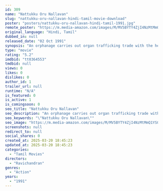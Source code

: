```yaml
---
id: 309
name: "Nattukku Oru Nallavan"
slug: "nattukku-oru-nallavan-hindi-tamil-movie-download"
poster: "posters/nattukku-oru-nallavan-hindi-tamil-1991.jpg"
remote_poster: "https://m.media-amazon.com/images/M/MV5BYTY4ZjI4NzMtMmQ1YS00YzMwLTliNGUtNDgxNjA2YTc2NDYwXkEyXkFqcGc@._V1_SX300.jpg"
original_language: "Hindi, Tamil"
dubbed_in: null
released_date: "02 Oct 1991"
synopsis: "An orphanage carries out organ trafficking trade with the help of an evil man. When Jyothi notices these activities, she is killed brutally but Subhash, Jyoti's lover, vows to avenge her murder."
type: "movie"
rating: "5.2"
imdbid: "tt0364553"
tmdbid: null
views: 0
likes: 0
dislikes: 0
author_id: 1
trailer_url: null
runtime: "N/A"
is_featured: 0
is_active: 1
is_comingsoon: 0
seo_title: "Nattukku Oru Nallavan"
seo_description: "An orphanage carries out organ trafficking trade with the help of an evil man. When Jyothi notices these activities, she is killed brutally but Subhash, Jyoti's lover, vows to avenge her murder."
seo_keywords: "\"Nattukku Oru Nallavan\""
seo_image: "https://m.media-amazon.com/images/M/MV5BYTY4ZjI4NzMtMmQ1YS00YzMwLTliNGUtNDgxNjA2YTc2NDYwXkEyXkFqcGc@._V1_SX300.jpg"
screenshots: null
redirect_to: null
social_shares: 0
created_at: 2025-03-20 18:45:23
updated_at: 2025-03-20 18:45:23
categories:
  - "Tamil Movies"
directors:
  - "Ravichandran"
genres:
  - "Action"
years:
  - "1991"
---
```

